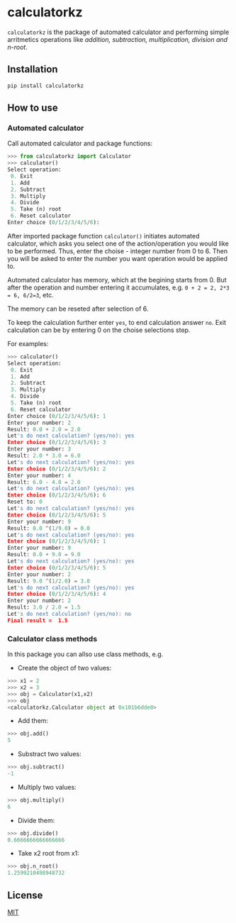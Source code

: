 # calculatorkz

`calculatorkz` is the package of automated calculator and performing simple arritmetics operations like <i>addition, subtraction, multiplication, division and n-root</i>.


## Installation

```sh
pip install calculatorkz
```

## How to use

### Automated calculator

Call automated calculator and package functions:

```python
>>> from calculatorkz import Calculator
>>> calculator()
Select operation: 
 0. Exit 
 1. Add 
 2. Subtract 
 3. Multiply 
 4. Divide 
 5. Take (n) root 
 6. Reset calculator
Enter choice (0/1/2/3/4/5/6):
```

After imported package function `calculator()` initiates automated calculator, which asks you select one of the action/operation you would like to be performed. Thus, enter the choise - integer number from 0 to 6. Then you will be asked to enter the number you want operation would be applied to.

Automated calculator has memory, which at the begining starts from 0. But after the operation and number entering it accumulates,
e.g. `0 + 2 = 2, 2*3 = 6, 6/2=3`, etc.

The memory can be reseted after selection of 6.

To keep the calculation further enter `yes`, to end calculation answer `no`. Exit calculation can be by entering 0 on the choise selections step.

For examples:

```python
>>> calculator()
Select operation: 
 0. Exit 
 1. Add 
 2. Subtract 
 3. Multiply 
 4. Divide 
 5. Take (n) root 
 6. Reset calculator
Enter choice (0/1/2/3/4/5/6): 1
Enter your number: 2
Result: 0.0 + 2.0 = 2.0
Let's do next calculation? (yes/no): yes
Enter choice (0/1/2/3/4/5/6): 3
Enter your number: 3
Result: 2.0 * 3.0 = 6.0
Let's do next calculation? (yes/no): yes
Enter choice (0/1/2/3/4/5/6): 2
Enter your number: 4
Result: 6.0 - 4.0 = 2.0
Let's do next calculation? (yes/no): yes
Enter choice (0/1/2/3/4/5/6): 6
Reset to: 0
Let's do next calculation? (yes/no): yes
Enter choice (0/1/2/3/4/5/6): 5
Enter your number: 9
Result: 0.0 ^(1/9.0) = 0.0
Let's do next calculation? (yes/no): yes
Enter choice (0/1/2/3/4/5/6): 1
Enter your number: 9
Result: 0.0 + 9.0 = 9.0
Let's do next calculation? (yes/no): yes
Enter choice (0/1/2/3/4/5/6): 5
Enter your number: 2
Result: 9.0 ^(1/2.0) = 3.0
Let's do next calculation? (yes/no): yes
Enter choice (0/1/2/3/4/5/6): 4
Enter your number: 2
Result: 3.0 / 2.0 = 1.5
Let's do next calculation? (yes/no): no
Final result =  1.5
```

### Calculator class methods

In this package you can allso use class methods, e.g.

- Create the object of two values:
```python
>>> x1 = 2
>>> x2 = 3
>>> obj = Calculator(x1,x2)
>>> obj
<calculatorkz.Calculator object at 0x101b6dde0>
```
- Add them:
```python
>>> obj.add()
5
```

- Substract two values:
```python
>>> obj.subtract()
-1
```

- Multiply two values:
```python
>>> obj.multiply()
6
```

- Divide them:
```python
>>> obj.divide()
0.6666666666666666
```

- Take x2 root from x1:
```python
>>> obj.n_root()
1.2599210498948732
```

## License

[MIT](https://choosealicense.com/licenses/mit/)
